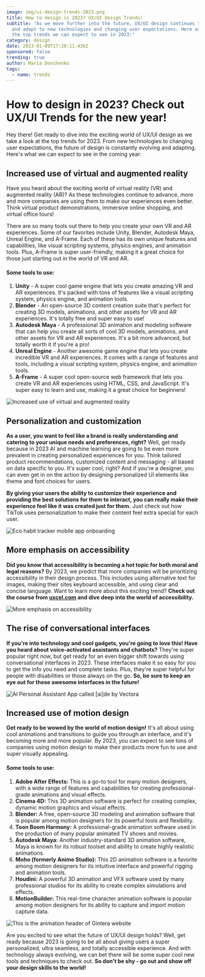 ```yaml
---
image: img/ui-design-trends-2023.png
title: How to design in 2023? UX/UI Design Trends!
subtitle: "As we move further into the future, UX/UI design continues to evolve
  and adapt to new technologies and changing user expectations. Here are some of
  the top trends we can expect to see in 2023:"
category: design
date: 2023-01-09T17:28:11.436Z
sponsored: false
trending: true
author: Maria Donchenko
tags:
  - name: trends
---
```

# How to design in 2023? Check out UX/UI Trends for the new year!

Hey there! Get ready to dive into the exciting world of UX/UI design as we take a look at the top trends for 2023. From new technologies to changing user expectations, the future of design is constantly evolving and adapting. Here's what we can expect to see in the coming year:

## Increased use of virtual and augmented reality

Have you heard about the exciting world of virtual reality (VR) and augmented reality (AR)? As these technologies continue to advance, more and more companies are using them to make our experiences even better. Think virtual product demonstrations, immersive online shopping, and virtual office tours!

There are so many tools out there to help you create your own VR and AR experiences. Some of our favorites include Unity, Blender, Autodesk Maya, Unreal Engine, and A-Frame. Each of these has its own unique features and capabilities, like visual scripting systems, physics engines, and animation tools. Plus, A-Frame is super user-friendly, making it a great choice for those just starting out in the world of VR and AR.

#### **Some tools to use:**

1. **Unity** - A super cool game engine that lets you create amazing VR and AR experiences. It's packed with tons of features like a visual scripting system, physics engine, and animation tools.
2. **Blender** - An open-source 3D content creation suite that's perfect for creating 3D models, animations, and other assets for VR and AR experiences. It's totally free and super easy to use!
3. **Autodesk Maya** - A professional 3D animation and modeling software that can help you create all sorts of cool 3D models, animations, and other assets for VR and AR experiences. It's a bit more advanced, but totally worth it if you're a pro!
4. **Unreal Engine** - Another awesome game engine that lets you create incredible VR and AR experiences. It comes with a range of features and tools, including a visual scripting system, physics engine, and animation tools.
5. **A-Frame** - A super cool open-source web framework that lets you create VR and AR experiences using HTML, CSS, and JavaScript. It's super easy to learn and use, making it a great choice for beginners!

![Increased use of virtual and augmented reality](img/1a53d434aafc692315d56788d2d88d3d.gif "dribbble @movadex")

## Personalization and customization

**As a user, you want to feel like a brand is really understanding and catering to your unique needs and preferences, right?** Well, get ready because in 2023 AI and machine learning are going to be even more prevalent in creating personalized experiences for you. Think tailored product recommendations, customized content and messaging - all based on data specific to you. It's super cool, right? And if you're a designer, you can even get in on the action by designing personalized UI elements like theme and font choices for users. 

**By giving your users the ability to customize their experience and providing the best solutions for them to interact, you can really make their experience feel like it was created just for them.** Just check out how TikTok uses personalization to make their content feel extra special for each user.

![Eco habit tracker mobile app onboarding ](img/7ff4769f92688f7f6ecebd5108f6c8ba.gif "dribbble @Boldare")



## More emphasis on accessibility

**Did you know that accessibility is becoming a hot topic for both moral and legal reasons?** By 2023, we predict that more companies will be prioritizing accessibility in their design process. This includes using alternative text for images, making their sites keyboard accessible, and using clear and concise language. Want to learn more about this exciting trend? **Check out the course from [uxcel.com](https://uxcel.com) and dive deep into the world of accessibility.**

![More emphasis on accessibility](img/e2caa0cf7bd48b8203bf8018129e91b1.png "dribbble @movadex")

## The rise of conversational interfaces

**If you're into technology and cool gadgets, you're going to love this! Have you heard about voice-activated assistants and chatbots?** They're super popular right now, but get ready for an even bigger shift towards using conversational interfaces in 2023. These interfaces make it so easy for you to get the info you need and complete tasks. Plus, they're super helpful for people with disabilities or those always on the go. **So, be sure to keep an eye out for these awesome interfaces in the future!**

![ AI Personal Assistant App called [ai]de by Vectora](img/original-ac82cc92a097a57d2863dd03f1e2b8f8.png.webp "dribbble @vektora")

## Increased use of motion design

**Get ready to be wowed by the world of motion design!** It's all about using cool animations and transitions to guide you through an interface, and it's becoming more and more popular. By 2023, you can expect to see tons of companies using motion design to make their products more fun to use and super visually appealing.

#### Some tools to use:

1. **Adobe After Effects:** This is a go-to tool for many motion designers, with a wide range of features and capabilities for creating professional-grade animations and visual effects.
2. **Cinema 4D:** This 3D animation software is perfect for creating complex, dynamic motion graphics and visual effects.
3. **Blender:** A free, open-source 3D modeling and animation software that is popular among motion designers for its powerful tools and flexibility.
4. **Toon Boom Harmony:** A professional-grade animation software used in the production of many popular animated TV shows and movies.
5. **Autodesk Maya:** Another industry-standard 3D animation software, Maya is known for its robust toolset and ability to create highly realistic animations.
6. **Moho (formerly Anime Studio):** This 2D animation software is a favorite among motion designers for its intuitive interface and powerful rigging and animation tools.
7. **Houdini:** A powerful 3D animation and VFX software used by many professional studios for its ability to create complex simulations and effects.
8. **MotionBuilder:** This real-time character animation software is popular among motion designers for its ability to capture and import motion capture data.



![This is the animation header of Gintera website](img/original-21c4dfc1e797678bc1f15b898dbb1bf6.gif "dribbble @gintera")

Are you excited to see what the future of UX/UI design holds? Well, get ready because 2023 is going to be all about giving users a super personalized, ultra seamless, and totally accessible experience. And with technology always evolving, we can bet there will be some super cool new tools and techniques to check out. **So don't be shy - go out and show off your design skills to the world!**
